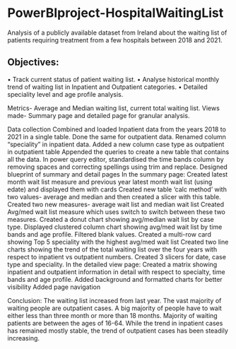 # PowerBIproject-HospitalWaitingList
Analysis of a publicly available dataset from Ireland about the waiting list of patients requiring treatment from a few hospitals between 2018 and 2021.
## Objectives:
•	Track current status of patient waiting list.
•	Analyse historical monthly trend of waiting list in Inpatient and Outpatient categories.
•	Detailed speciality level and age profile analysis.

Metrics- Average and Median waiting list, current total waiting list.
Views made- Summary page and detailed page for granular analysis.

Data collection
Combined and loaded Inpatient data from the years 2018 to 2021 in a single table. Done the same for outpatient data.
Renamed column “speciality” in inpatient data.
Added a new column case type as outpatient in outpatient table
Appended the queries to create a new table that contains all the data.
In power query editor, standardised the time bands column by removing spaces and correcting spellings using trim and replace.
Designed blueprint of summary and detail pages
In the summary page:
Created latest month wait list measure and previous year latest month wait list (using edate) and displayed them with cards
Created new table ‘calc method’ with two values- average and median and then created a slicer with this table.
Created two new measures- average wait list and median wait list
Created Avg/med wait list measure which uses switch to switch between these two measures.
Created a donut chart showing avg/median wait list by case type.
Displayed clustered column chart showing avg/med wait list by time bands and age profile. Filtered blank values.
Created a multi-row card showing Top 5 speciality with the highest avg/med wait list
Created two line charts showing the trend of the total waiting list over the four years with respect to inpatient vs outpatient numbers.
Created 3 slicers for date, case type and speciality.
In the detailed view page:
Created a matrix showing inpatient and outpatient information in detail with respect to specialty, time bands and age profile.
Added background and formatted charts for better visibility
Added page navigation

Conclusion: 
The waiting list increased from last year.
The vast majority of waiting people are outpatient cases.
A big majority of people have to wait either less than three month or more than 18 months.
Majority of waiting patients are between the ages of 16-64.
While the trend in inpatient cases has remained mostly stable, the trend of outpatient cases has been steadily increasing.
